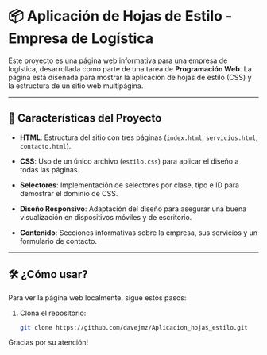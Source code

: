 # 📦 Aplicación de Hojas de Estilo - Empresa de Logística

Este proyecto es una página web informativa para una empresa de logística, desarrollada como parte de una tarea de **Programación Web**. La página está diseñada para mostrar la aplicación de hojas de estilo (CSS) y la estructura de un sitio web multipágina.

---

## 🚀 Características del Proyecto

- **HTML**: Estructura del sitio con tres páginas (`index.html`, `servicios.html`, `contacto.html`).

- **CSS**: Uso de un único archivo (`estilo.css`) para aplicar el diseño a todas las páginas.

- **Selectores**: Implementación de selectores por clase, tipo e ID para demostrar el dominio de CSS.

- **Diseño Responsivo**: Adaptación del diseño para asegurar una buena visualización en dispositivos móviles y de escritorio.

- **Contenido**: Secciones informativas sobre la empresa, sus servicios y un formulario de contacto.

---

## 🛠️ ¿Cómo usar?

Para ver la página web localmente, sigue estos pasos:

1. Clona el repositorio:
   ```bash
   git clone https://github.com/davejmz/Aplicacion_hojas_estilo.git


Gracias por su atención!
